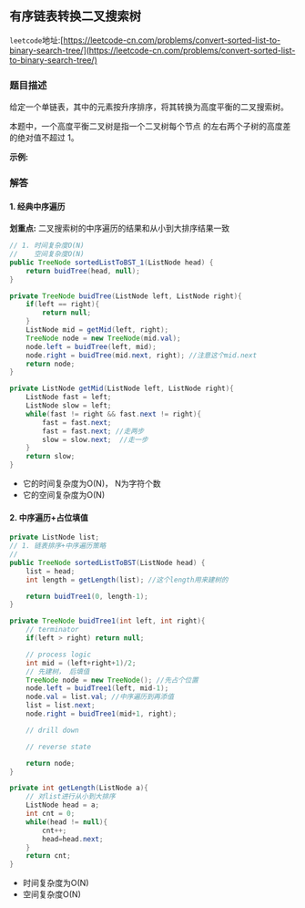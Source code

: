 ## 有序链表转换二叉搜索树

``leetcode``地址:[https://leetcode-cn.com/problems/convert-sorted-list-to-binary-search-tree/](https://leetcode-cn.com/problems/convert-sorted-list-to-binary-search-tree/)

### 题目描述

给定一个单链表，其中的元素按升序排序，将其转换为高度平衡的二叉搜索树。

本题中，一个高度平衡二叉树是指一个二叉树每个节点 的左右两个子树的高度差的绝对值不超过 1。

**示例:**

### 解答

#### 1. 经典中序遍历

**划重点:** 二叉搜索树的中序遍历的结果和从小到大排序结果一致 <br/>

```java
// 1. 时间复杂度O(N)
//    空间复杂度O(N)
public TreeNode sortedListToBST_1(ListNode head) {
    return buidTree(head, null);
}

private TreeNode buidTree(ListNode left, ListNode right){
    if(left == right){
        return null;
    }
    ListNode mid = getMid(left, right);
    TreeNode node = new TreeNode(mid.val);
    node.left = buidTree(left, mid);
    node.right = buidTree(mid.next, right); //注意这个mid.next
    return node;
}

private ListNode getMid(ListNode left, ListNode right){
    ListNode fast = left;
    ListNode slow = left;
    while(fast != right && fast.next != right){
        fast = fast.next;
        fast = fast.next; //走两步
        slow = slow.next;  //走一步
    }
    return slow;
}
```

- 它的时间复杂度为O(N)， N为字符个数
- 它的空间复杂度为O(N)

#### 2. 中序遍历+占位填值

```java
private ListNode list;
// 1. 链表排序+中序遍历策略
//    
public TreeNode sortedListToBST(ListNode head) {
    list = head;
    int length = getLength(list); //这个length用来建树的

    return buidTree1(0, length-1);
}

private TreeNode buidTree1(int left, int right){
    // terminator
    if(left > right) return null;

    // process logic
    int mid = (left+right+1)/2;
    // 先建树， 后填值
    TreeNode node = new TreeNode(); //先占个位置
    node.left = buidTree1(left, mid-1);
    node.val = list.val; //中序遍历到再添值
    list = list.next;
    node.right = buidTree1(mid+1, right);

    // drill down 

    // reverse state

    return node;
}

private int getLength(ListNode a){
    // 对list进行从小到大排序
    ListNode head = a;
    int cnt = 0;
    while(head != null){
        cnt++;
        head=head.next;
    }
    return cnt;
}

```

- 时间复杂度为O(N)
- 空间复杂度O(N)
